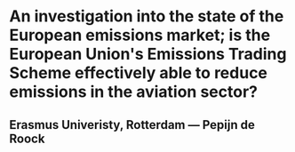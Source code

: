 # An investigation into the state of the European emissions market; is the European Union's Emissions Trading Scheme effectively able to reduce emissions in the aviation sector?
## **Erasmus Univeristy, Rotterdam** — Pepijn de Roock
